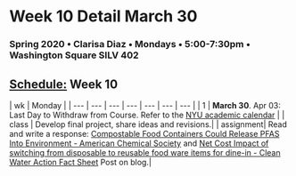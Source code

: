 # Week 10 Detail March 30

### Spring 2020 • Clarisa Diaz • Mondays • 5:00-7:30pm • Washington Square SILV 402

## [Schedule:](./) Week 10

| wk | Monday |
| --- | --- | --- | --- | --- | --- | --- |
| 1 | **March 30**. Apr 03: Last Day to Withdraw from Course. Refer to the [NYU academic calendar](https://www.nyu.edu/registrar/calendars/university-academic-calendar.html#1194) |
| class | Develop final project, share ideas and revisions.| 
| assignment| Read and write a response: [Compostable Food Containers Could Release PFAS Into Environment - American Chemical Society](https://www.eurekalert.org/pub_releases/2019-05/acs-cfc052419.php#) and [Net Cost Impact of switching from disposable to reusable food ware items for dine-in - Clean Water Action Fact Sheet](https://beyondplastics.org/wp-content/uploads/2019/10/Reusables_Business_Savings_Case_Studies.pdf) Post on blog.|  

